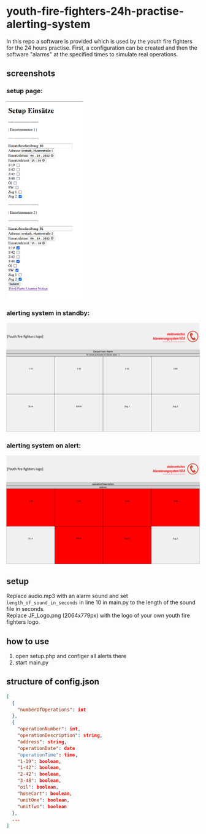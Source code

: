 # youth-fire-fighters-24h-practise-alerting-system

In this repo a software is provided which is used by the youth fire fighters for the 24 hours practise.
First, a configuration can be created and then the software "alarms" at the specified times to simulate real operations.

## screenshots

### setup page:

<img src="alerting_system_setup_page.png" width="200"><br/>

### alerting system in standby:

<img src="alerting_system_standby.png" width="800"><br/>

### alerting system on alert:

<img src="alerting_system_alerting.png" width="800">

## setup

Replace audio.mp3 with an alarm sound and set ``length_of_sound_in_seconds`` in line 10 in main.py to the length of the
sound file in seconds.  
Replace JF_Logo.png (2064x779px) with the logo of your own youth fire fighters logo.

## how to use

1. open setup.php and configer all alerts there
2. start main.py

## structure of config.json

```json
[
  {
    "numberOfOperations": int
  },
  {
    "operationNumber": int,
    "operationDescription": string,
    "address": string,
    "operationDate": date
    "operationTime": time,
    "1-19": boolean,
    "1-42": boolean,
    "2-42": boolean,
    "3-48": boolean,
    "oil": boolean,
    "hoseCart": boolean,
    "unitOne": boolean,
    "unitTwo": boolean
  },
  ...
]
```
